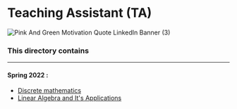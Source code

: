 # Teaching Assistant (TA)
![Pink And Green Motivation Quote LinkedIn Banner (3)](https://user-images.githubusercontent.com/75142232/156870268-18f04ed3-b5e6-4c52-be36-a4522d7285da.png)
### This directory contains
---
  #### Spring 2022 : 
   * [Discrete mathematics](https://github.com/salarMokhtariL/TA/tree/main/Spring_2022/Discrete%20mathematics)
   * [Linear Algebra and It's Applications](https://github.com/salarMokhtariL/TA/tree/main/Spring_2022/Linear%20Algebra%20and%20Its%20Applications)
